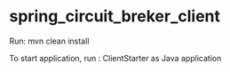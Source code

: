 # spring_circuit_breker_client

Run: mvn clean install

To start application, run : ClientStarter as Java application

